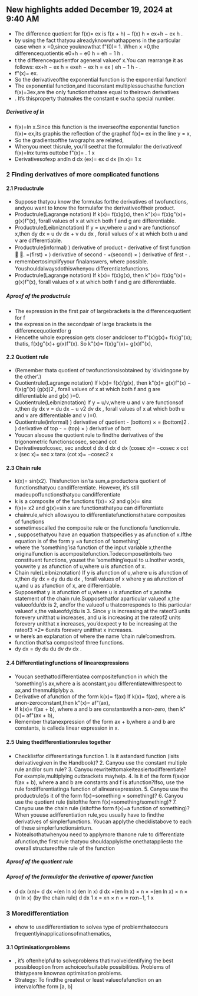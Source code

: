 ## New highlights added December 19, 2024 at 9:40 AM
- The diﬀerence quotient for f(x)= ex is f(x + h) − f(x) h = ex+h − ex h .
- by using the fact thatyou alreadyknowwhathappens in the particular case when x =0,since youknowthat f"(0)= 1.
  When x =0,the diﬀerencequotientis e0+h − e0 h = eh − 1 h .
- t the diﬀerencequotientfor ageneral valueof x.You can rearrange it as follows: ex+h − ex h = exeh − ex h = ex ) eh − 1 h - .
- f"(x)= ex.
- So the derivativeofthe exponential function is the exponential function!
- The exponential function,and itsconstant multiplessuchasthe function f(x)=3ex,are the only functionsthatare equal to theirown derivatives
- . It’s thisproperty thatmakes the constant e sucha special number.
##### Derivative of ln
- f(x)=ln x.Since this function is the inverseofthe exponential function f(x)= ex,its graphis the reﬂection of the graphof f(x)= ex in the line y = x,
- So the gradientsofthe twographs are related,
- Whenyou meet thisrule, you’ll seethat the formulafor the derivativeof f(x)=lnx turns outtobe f"(x)= .
  1 x
- Derivativesofexp andln d dx (ex)= ex d dx (ln x)= 1 x
### 2 Finding derivatives of more complicated functions
#### 2.1 Productrule
- Suppose thatyou know the formulas forthe derivatives of twofunctions, andyou want to know the formulafor the derivativeoftheir product.
- Productrule(Lagrange notation) If k(x)= f(x)g(x), then k"(x)= f(x)g"(x)+ g(x)f"(x), forall values of x at which both f and g are diﬀerentiable.
- Productrule(Leibniznotation) If y = uv,where u and v are functionsof x,then dy dx = u dv dx + v du dx , forall values of x at which both u and v are diﬀerentiable.
- Productrule(informal) ) derivative of product - derivative of ﬁrst function  . =(ﬁrst) × ) derivative of second - +(second) × ) derivative of ﬁrst - .
- remembertosimplifyyour ﬁnalanswers, where possible. Youshouldalwaysdothiswhenyou diﬀerentiatefunctions.
- Productrule(Lagrange notation) If k(x)= f(x)g(x), then k"(x)= f(x)g"(x)+ g(x)f"(x), forall values of x at which both f and g are diﬀerentiable.
##### Aproof of the productrule
- The expression in the ﬁrst pair of largebrackets is the diﬀerencequotient for f
- the expression in the secondpair of large brackets is the diﬀerencequotientfor g
- Hencethe whole expression gets closer andcloser to f"(x)g(x)+ f(x)g"(x); thatis, f(x)g"(x)+ g(x)f"(x). So k"(x)= f(x)g"(x)+ g(x)f"(x),
#### 2.2 Quotient rule
- (Remember thata quotient of twofunctionsisobtained by ‘dividingone by the other’.)
- Quotientrule(Lagrange notation) If k(x)= f(x)/g(x), then k"(x)= g(x)f"(x) − f(x)g"(x) (g(x))2 , forall values of x at which both f and g are diﬀerentiable and g(x) )=0.
- Quotientrule(Leibniznotation) If y = u/v,where u and v are functionsof x,then dy dx v = du dx − u v2 dv dx , forall values of x at which both u and v are diﬀerentiable and v )=0.
- Quotientrule(informal) ) derivative of quotient - (bottom) × = (bottom)2 .
  ) derivative of top - − (top) × ) derivative of bott
- Youcan alsouse the quotient rule to ﬁndthe derivatives of the trigonometric functionscosec, secand cot
- Derivativesofcosec, sec andcot d dx d dx d dx (cosec x)= −cosec x cot x (sec x)= sec x tanx (cot x)= −cosec2 x
#### 2.3 Chain rule
- k(x)= sin(x2). Thisfunction isn’ta sum,a productora quotient of functionsthatyou candiﬀerentiate.
  However, it’s still madeupoffunctionsthatyou candiﬀerentiate
- k is a composite of the functions f(x)= x2 and g(x)= sinx
- f(x)= x2 and g(x)=sin x are functionsthatyou can diﬀerentiate
- chainrule,which allowsyou to diﬀerentiatefunctionsthatare composites of functions
- sometimescalled the composite rule or the functionofa functionrule.
- , supposethatyou have an equation thatspeciﬁes y as afunction of x.Ifthe equation is of the form y =a function of ‘something’,
- where the ‘something’isa function of the input variable x,thenthe originalfunction is acompositefunction.Todecomposeitintoits two constituent functions, youset the ‘something’equal to u.Inother words, youwrite y as afunction of u,where u is afunction of x.
- Chain rule(Leibniznotation) If y is afunction of u,where u is afunction of x,then dy dx = dy du du dx , forall values of x where y as afunction of u,and u as afunction of x, are diﬀerentiable.
- Supposethat y is afunction of u,where u is afunction of x,asinthe statement of the chain rule.Supposethatfor aparticular valueof x,the valueofdu/dx is 2, andfor the valueof u thatcorresponds to this particular valueof x,the valueofdy/du is 3. Since y is increasing at the rateof3 units forevery unitthat u increases, and u is increasing at the rateof2 units forevery unitthat x increases, you’dexpect y to be increasing at the rateof3 ×2= 6units forevery unitthat x increases.
- w here’s an explanation of where the name ‘chain rule’comesfrom.
- function that’sa compositeof three functions.
- dy dx = dy du du dv dv dx .
#### 2.4 Diﬀerentiatingfunctions of linearexpressions
- Youcan seethattodiﬀerentiatea compositefunction in which the ‘something’is ax,where a is aconstant,you diﬀerentiatewithrespect to ax,and thenmultiplyby a.
- Derivative of afunction of the form k(x)= f(ax) If k(x)= f(ax), where a is anon-zeroconstant,then k"(x)= af"(ax),
- If k(x)= f(ax + b), where a and b are constantswith a non-zero, then k"(x)= af"(ax + b),
- Remember thatanexpression of the form ax + b,where a and b are constants, is calleda linear expression in x.
#### 2.5 Using thediﬀerentiationrules together
- Checklistfor diﬀerentiatinga function 1. Is it astandard function (isits derivativegiven in the Handbook)?
  2. Canyou use the constant multiple rule and/or sum rule?
  3. Canyou rewriteittomakeiteasiertodiﬀerentiate? For example,multiplying outbrackets mayhelp. 4. Is it of the form f(ax)or f(ax + b), where a and b are constants and f is afunction?Ifso, use the rule fordiﬀerentiatinga function of alinearexpression.
  5. Canyou use the productrule(is it of the form f(x)=something × something)?
  6. Canyou use the quotient rule (isitofthe form f(x)=something/something)?
  7. Canyou use the chain rule (isitofthe form f(x)=a function of something)?
  When youuse adiﬀerentiation rule,you usually have to ﬁndthe derivatives of simplerfunctions. Youcan applythe checklistabove to each of these simplerfunctionsinturn.
- Notealsothatwhenyou need to applymore thanone rule to diﬀerentiate afunction,the ﬁrst rule thatyou shouldapplyisthe onethatappliesto the overall structureofthe rule of the function
##### Aproof of the quotient rule
##### Aproof of the formulafor the derivative of apower function
- d dx (xn)= d dx =(en ln x) (en ln x) d dx =(en ln x) × n × =(en ln x) × n × (n ln x) (by the chain rule) d dx 1 x = xn × n × = nxn−1, 1 x
### 3 Morediﬀerentiation
- ehow to usediﬀerentiation to solvea type of problemthatoccurs frequentlyinapplicationsofmathematics,
#### 3.1 Optimisationproblems
- , it’s oftenhelpful to solveproblems thatinvolveidentifying the best possibleoption from achoiceofsuitable possibilities. Problems of thistypeare knownas optimisation problems.
- Strategy: To ﬁndthe greatest or least valueofafunction on an intervalofthe form [a, b]

